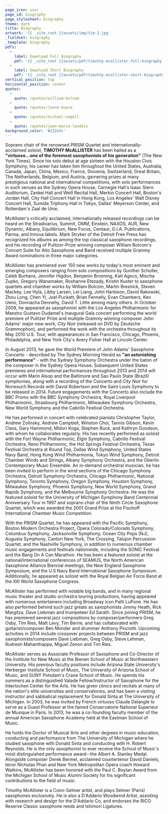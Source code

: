 ```yaml
---
page_icon: user
page_id: biography
page_stylesheet: biography
theme: dark
title: Biography
artwork: '{{ _site_root }}assets/img/tim-2.jpg'
_fieldset: biography
_template: biography
pdfs:
  -
    label: Download Full Biography
    pdf: '{{ _site_root }}assets/pdf/timothy-mcallister-full-biography.pdf'
  -
    label: Download Short Biography
    pdf: '{{ _site_root }}assets/pdf/timothy-mcallister-short-biography.pdf'
vertical_position: top
horizontal_position: center
quotes:
  -
    quote: /quotes/william-bolcom
  -
    quote: /quotes/leone-buyse
  -
    quote: /quotes/michael-segell
  -
    quote: /quotes/jean-marie-londeix
background_color: '#222e3c'
---
```

Soprano chair of the renowned PRISM Quartet and internationally-acclaimed soloist, **TIMOTHY McALLISTER** has been hailed as a **"virtuoso...one of the foremost saxophonists of his generation"** (The New York Times). Since his solo debut at age sixteen with the Houston Civic Symphony, his career has taken him throughout the United States, Australia, Canada, Japan, China, Mexico, France, Slovenia, Switzerland, Great Britain, The Netherlands, Belgium, and Austria, garnering prizes at many prestigious national and international competitions, with solo performances in such venues as the Sydney Opera House, Carnegie Hall's Isaac Stern Auditorium, Zankel Hall and Weill Recital Hall, Merkin Concert Hall, Boston's Jordan Hall, City Hall Concert Hall in Hong Kong, Los Angeles' Walt Disney Concert Hall, Sumida Triphony Hall in Tokyo, Dallas' Meyerson Center, and Rotterdam's Zaal de Unie.

McAllister's critically acclaimed, internationally released recordings can be heard on the Stradivarius, Summit, OMM, Einstein, NAXOS, AUR, New Dynamic, Albany, Equilibrium, New Focus, Centaur, G.I.A. Publications, Parma, and Innova labels. Mark Stryker of the Detroit Free Press has recognized his albums as among the top classical saxophone recordings, and his recording of Pulitzer-Prize winning composer William Bolcom's Concert Suite for Alto Saxophone and Band received multiple Grammy Award nominations in three major categories.

McAllister has premiered over 150 new works by today's most eminent and emerging composers ranging from solo compositions by Gunther Schuller, Caleb Burhans, Jennifer Higdon, Benjamin Broening, Kati Agocs, Mischa Zupko, Gregory Wanamaker, Roshanne Etezady, Kristin Kuster to saxophone quartets and chamber works by William Bolcom, Martin Bresnick, Steven Mackey, Lee Hyla, Libby Larsen, Lei Liang, John Harbison, David Rakowski, Zhou Long, Chen Yi, Joel Puckett, Brian Fennelly, Evan Chambers, Ken Ueno, Donnacha Dennehy, David T. Little among many others.  In October 2009, he appeared as saxophonist with the Los Angeles Philharmonic for Maestro Gustavo Dudamel's Inaugural Gala concert performing the world premiere of Pulitzer Prize and multiple Grammy winning composer John Adams' major new work, *City Noir* (released on DVD by Deutsche Grammophon), and performed the work with the orchestra throughout its May 2010 U.S. Tour, with appearances in San Francisco, Chicago, Phoenix, Philadelphia, and New York City's Avery Fisher Hall at Lincoln Center.

In August 2013, he gave the World Premiere of John Adams' Saxophone Concerto - described by The Sydney Morning Herald as **"an astonishing performance"** - with the Sydney Symphony Orchestra under the baton of the composer in the Sydney Opera House. Subsequent United States premieres and international performances throughout 2013 and 2014 will occur with Marin Alsop and the Baltimore and Sao Paulo State (Brazil) symphonies, along with a recording of the Concerto and *City Noir* for Nonesuch Records with David Robertson and the Saint Louis Symphony to be released in 2014. Future engagements with the Concerto also include the BBC Proms with the BBC Symphony Orchestra, Royal Liverpool Philharmonic, Strasbourg Philharmonic, Milwaukee Symphony Orchestra, New World Symphony and the Cabrillo Festival Orchestra.

He has performed in concert with celebrated pianists Christopher Taylor, Andrew Zolinsky, Andrew Campbell, Winston Choi, Tannis Gibson, Kevin Class, Gary Hammond, Midori Koga, Stephen Buck, and Kathryn Goodson, with whom he collaborates regularly.  His has recently performed as soloist with the Fort Wayne Philharmonic, Elgin Symphony, Cabrillo Festival Orchestra, Reno Philharmonic, the Hot Springs Festival Orchestra, Texas Festival Orchestra at Round Top, Dallas Wind Symphony, United States Navy Band, Hong Kong Wind Philharmonia, Tokyo Wind Symphony, Detroit Chamber Winds and Strings, Albany Symphony Orchestra, and the Oberlin Contemporary Music Ensemble.  An in-demand orchestral musician, he has been invited to perform in the wind sections of the Chicago Symphony Orchestra, Detroit Symphony Orchestra, Chicago Philharmonic, National Symphony, Toronto Symphony, Oregon Symphony, Houston Symphony, Milwaukee Symphony, Phoenix Symphony, New World Symphony, Grand Rapids Symphony, and the Melbourne Symphony Orchestra. He was the featured soloist for the University of Michigan Symphony Band Centennial Anniversary Tour in 1997 and soprano chair of the Ninth Circle Saxophone Quartet, which was awarded the 2001 Grand Prize at the Fischoff International Chamber Music Competition.

With the PRISM Quartet, he has appeared with the Pacific Symphony, Boston Modern Orchestra Project, Opera Colorado/Colorado Symphony, Columbus Symphony, Jacksonville Symphony, Ocean City Pops (NJ), Augusta Symphony, Cantori New York, The Crossing, Talujon Percussion Quartet, and the Nashville Symphony, in addition to numerous chamber music engagements and festivals nationwide, including the SONIC Festival and the Bang On A Can Marathon. He has been a featured soloist at the national/international conferences of SEAMUS, the North American Saxophone Alliance Biennial meetings, the New England Saxophone Symposium, and the U.S Navy Band International Saxophone Symposium. Additionally, he appeared as soloist with the Royal Belgian Air Force Band at the XIII World Saxophone Congress.

McAllister has performed with notable big bands, and in many regional music theater and studio orchestra touring productions, having appeared with numerous entertainers including Broadway icon Patti LuPone. He has also performed behind such jazz greats as saxophonists Jimmy Heath, Rick Margitza, Dave Liebman and trumpeteer Ed Sarath. Since joining PRISM, he has premiered several jazz compositions by composer/performers Greg Osby, Tim Ries, Matt Levy, Tim Berne, and has collaborated with guitarist/composer Ben Monder and drummer Anthony Pinciotti. Upcoming activities in 2014 include crossover projects between PRISM and jazz saxophonists/composers Dave Liebman, Greg Osby, Steve Lehman, Rudresh Mahanthappa, Miguel Zenon and Tim Ries.

McAllister serves as Associate Professor of Saxophone and Co-Director of the Institute for New Music at the Bienen School of Music at Northwestern University.  His previous faculty positions include Arizona State University's Herberger Institute School of Music, The University of Arizona School of Music, and SUNY Potsdam's Crane School of Music.  He spends his summers as a distinguished Valade Fellow/Instructor of Saxophone for the Interlochen Center for the Arts.  He has given clinics and recitals at many of the nation's elite universities and conservatories, and has been a visiting instructor and sabbatical replacement for Donald Sinta at The University of Michigan. In 2003, he was invited by French virtuoso Claude Delangle to serve as a Guest Professor at the famed Conservatoire National Superieur de Musique in Paris. In 2013, he was a co-founding faculty member of the annual American Saxophone Academy held at the Eastman School of Music.

He holds the Doctor of Musical Arts and other degrees in music education, conducting and performance from The University of Michigan where he studied saxophone with Donald Sinta and conducting with H. Robert Reynolds. He is the only saxophonist to ever receive the School of Music's most distinguished performance award--the Albert A. Stanley Medal. Alongside composer Derek Bermel, acclaimed countertenor David Daniels, tenor Nicholas Phan and New York Metropolitan Opera coach Howard Watkins, McAllister has been honored with the Paul C. Boylan Award from the Michigan School of Music Alumni Society for his significant contributions to the field of music.

Timothy McAllister is a Conn-Selmer artist, and plays Selmer (Paris) saxophones exclusively. He is also a D'Addario Woodwind Artist, assisting with research and design for the D'Addario Co, and endorses the RICO Reserve Classic saxophone reeds and Ishimori Ligatures.